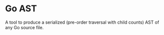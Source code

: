Go AST
======

A tool to produce a serialized (pre-order traversal with child counts) AST of any Go source file.

